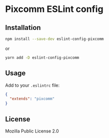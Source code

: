 # Pixcomm ESLint config

## Installation

```bash
npm install --save-dev eslint-config-pixcomm
```

or

```bash
yarn add -D eslint-config-pixcomm
```

## Usage

Add to your `.eslintrc` file:

```json
{
  "extends": "pixcomm"
}
```

## License

Mozilla Public License 2.0
